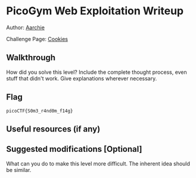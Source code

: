 # PicoGym Web Exploitation Writeup

Author: [Aarchie](https://github.com/aarchie-r)

Challenge Page: [Cookies](https://jupiter.challenges.picoctf.org/problem/56830/)

## Walkthrough
How did you solve this level? Include the complete thought process, even stuff that didn't work. Give explanations wherever necessary.

## Flag
`picoCTF{S0m3_r4nd0m_f14g}`

## Useful resources (if any)

## Suggested modifications [Optional]
What can you do to make this level more difficult. The inherent idea should be similar.
